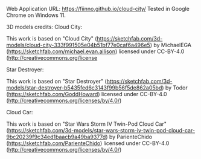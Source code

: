 Web Application URL:
https://fiinno.github.io/cloud-city/ 
Tested in Google Chrome on Windows 11.

3D models credits:
Cloud City:

This work is based on "Cloud City" (https://sketchfab.com/3d-models/cloud-city-333f991505e04b51bf77e0caf6a496e5) by MichaelEGA (https://sketchfab.com/michael.evan.allison) licensed under CC-BY-4.0 (http://creativecommons.org/license

Star Destroyer:

This work is based on "Star Destroyer" (https://sketchfab.com/3d-models/star-destroyer-b5435fed6c3143f99b56f5de862a05bd) by Todor (https://sketchfab.com/GoddHoward) licensed under CC-BY-4.0 (http://creativecommons.org/licenses/by/4.0/)

Cloud Car:

This work is based on "Star Wars Storm IV Twin-Pod Cloud Car" (https://sketchfab.com/3d-models/star-wars-storm-iv-twin-pod-cloud-car-9bc20239f9c34ed1baacb9a49ba9377d) by ParienteChido (https://sketchfab.com/ParienteChido) licensed under CC-BY-4.0 (http://creativecommons.org/licenses/by/4.0/)
